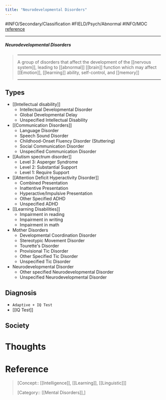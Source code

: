 ```yaml
---
title: "Neurodevelopmental Disorders"
---
```



#INFO/Secondary/Classification #FIELD/Psych/Abnormal #INFO/MOC   [reference](https://en.wikipedia.org/wiki/Neurodevelopmental_disorder)

---


##### Neurodevelopmental Disorders
> ------------------------------------------------------------
> A group of disorders that affect the development of the [[nervous system]], leading to [[abnormal]] [[brain]] function which may affect [[Emotion]], [[learning]] ability, self-control, and [[memory]]
>
> ------------------------------------------------------------

## Types

- [[Intellectual disability]]
    - Intellectual Developmental Disorder
    - Global Developmental Delay
    - Unspecified Intellectual Disability
- [[Communication Disorders]]
    - Language Disorder
    - Speech Sound Disorder
    - Childhood-Onset Fluency Disorder (Stuttering)
    - Social Communication Disorder
    - Unspecified Communication Disorder
- [[Autism spectrum disorder]]
    - Level 3: Asperger Syndrome
    - Level 2: Substantial Support
    - Level 1: Require Support
- [[Attention Deficit Hyperactivity Disorder]]
    - Combined Presentation
    - Inattentive Presentation
    - Hyperactive/Impulsive Presentation
    - Other Specified ADHD
    - Unspecified ADHD
- [[Learning Disabilities]]
    - Impairment in reading
    - Impairment in writing
    - Impairment in math
- Mother Disorders
    - Developmental Coordination Disorder
    - Stereotypic Movement Disorder
    - Tourette's Disorder
    - Provisional Tic Disorder
    - Other Specified Tic Disorder
    - Unspecified Tic Disorder
- Neurodevelopmental Disorder
    - Other specified Neurodevelopmental Disorder
    - Unspecified Neurodevelopmental Disorder

## Diagnosis

- `Adaptive + IQ Test`
- [[IQ Test]]

## Society

# Thoughts

# Reference


> [Concept:: [[Intelligence]], [[Learning]], [[Linguistic]]]
>
> [Category:: [[Mental Disorders]],]

